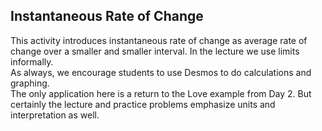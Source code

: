 ## Instantaneous Rate of Change

This activity introduces instantaneous rate of change as average rate of change over a smaller and smaller interval.  In the lecture we use limits informally.  
As always, we encourage students to use Desmos to do calculations and graphing.  
The only application here is a return to the Love example from Day 2.  But certainly the lecture and practice problems emphasize units and interpretation as well.  
